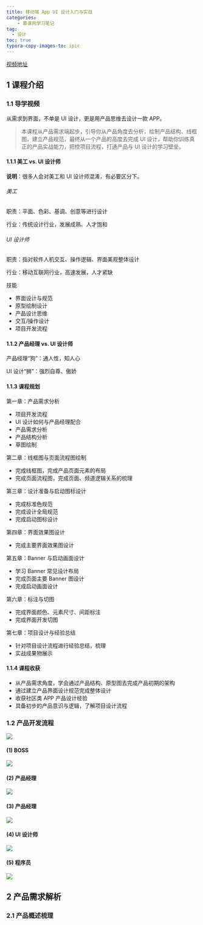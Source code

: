 ```yaml
---
title: 移动端 App UI 设计入门与实战
categories:
    - 慕课网学习笔记
tag:
  - 设计
toc: true
typora-copy-images-to: ipic
---
```




[视频地址](http://coding.imooc.com/class/159.html#Anchor)

## 1 课程介绍

### 1.1 导学视频

从需求到界面，不单是 UI 设计，更是用产品思维去设计一款 APP。

>  本课程从产品需求端起步，引导你从产品角度去分析，绘制产品结构、线框图，建立产品规范，最终从一个产品的高度去完成 UI 设计，帮助你训练真正的产品实战能力，把控项目流程，打通产品与 UI 设计的学习壁垒。

#### 1.1.1 美工 vs. UI 设计师

**说明**：很多人会对美工和 UI 设计师混淆，有必要区分下。



###### 美工

职责：平面、色彩、基调、创意等进行设计

行业：传统设计行业，发展成熟、人才饱和



###### UI 设计师

职责：指对软件人机交互、操作逻辑、界面美观整体设计

行业：移动互联网行业，高速发展，人才紧缺

技能

+ 界面设计与规范
+ 原型绘制设计
+ 产品设计思维
+ 交互/操作设计
+ 项目开发流程



#### 1.1.2 产品经理 vs. UI 设计师

产品经理“狗”：通人性，知人心

UI 设计“狮”：强烈自尊、傲娇



#### 1.1.3 课程规划

第一章：产品需求分析

+ 项目开发流程
+ UI 设计如何与产品经理配合
+ 产品需求分析
+ 产品结构分析
+ 草图绘制

第二章：线框图与页面流程图绘制

+ 完成线框图，完成产品页面元素的布局
+ 完成页面流程图，完成页面、频道逻辑关系的梳理

第三章：设计准备与启动图标设计

+ 完成标准色规范
+ 完成设计全局规范
+ 完成启动图标设计

第四章：界面效果图设计

+ 完成主要界面效果图设计

第五章：Banner 与启动画面设计

+ 学习 Banner 常见设计布局
+ 完成页面主要 Banner 图设计
+ 完成启动画面设计

第六章：标注与切图

+ 完成界面颜色、元素尺寸、间距标注
+ 完成界面开发切图

第七章：项目设计与经验总结

+ 针对项目设计流程进行经验总结，梳理
+ 实战成果物展示



#### 1.1.4 课程收获

+ 从产品需求角度，学会通过产品结构、原型图去完成产品初期的架构
+ 通过建立产品界面设计规范完成整体设计
+ 收获社区类 APP 产品设计经验
+ 具备初步的产品意识与逻辑，了解项目设计流程



### 1.2 产品开发流程

![](http://o6ul1xz4z.bkt.clouddn.com/2017-12-27-000347.png)

#### (1) BOSS

![](http://o6ul1xz4z.bkt.clouddn.com/2017-12-27-000700.png)

#### (2) 产品经理

![](http://o6ul1xz4z.bkt.clouddn.com/2017-12-27-000830.png)

#### (3) 产品经理

![](http://o6ul1xz4z.bkt.clouddn.com/2017-12-27-001003.png)

#### (4) UI 设计师

![](http://o6ul1xz4z.bkt.clouddn.com/2017-12-27-001327.png)

#### (5) 程序员

![](http://o6ul1xz4z.bkt.clouddn.com/2017-12-27-001417.png)

## 2 产品需求解析

### 2.1 产品概述梳理 

